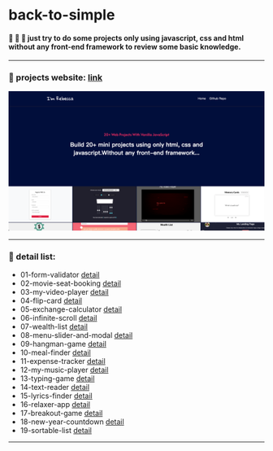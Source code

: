# back-to-simple

#### :see_no_evil: :hear_no_evil: :speak_no_evil: just try to do some projects only using javascript, css and html without any front-end framework to review some basic knowledge.

---

### :eyes: projects website: [link](http://47.98.249.108:3001/)

![homepage](./assets/images/index.png)

---

### :eyes: detail list:

- 01-form-validator [detail](https://github.com/sincerity628/back-to-simple/tree/master/01-form-validator)
- 02-movie-seat-booking [detail](https://github.com/sincerity628/back-to-simple/tree/master/02-movie-seat-booking)
- 03-my-video-player [detail](https://github.com/sincerity628/back-to-simple/tree/master/03-my-video-player)
- 04-flip-card [detail](https://github.com/sincerity628/back-to-simple/tree/master/04-flip-card)
- 05-exchange-calculator [detail](https://github.com/sincerity628/back-to-simple/tree/master/05-exchange-calculator)
- 06-infinite-scroll [detail](https://github.com/sincerity628/back-to-simple/tree/master/06-infinite-scroll)
- 07-wealth-list [detail](https://github.com/sincerity628/back-to-simple/tree/master/07-wealth-list)
- 08-menu-slider-and-modal [detail](https://github.com/sincerity628/back-to-simple/tree/master/08-menu-slider-and-modal)
- 09-hangman-game [detail](https://github.com/sincerity628/back-to-simple/tree/master/09-hangman-game)
- 10-meal-finder [detail](https://github.com/sincerity628/back-to-simple/tree/master/10-meal-finder)
- 11-expense-tracker [detail](https://github.com/sincerity628/back-to-simple/tree/master/11-expense-tracker)
- 12-my-music-player [detail](https://github.com/sincerity628/back-to-simple/tree/master/12-my-music-player)
- 13-typing-game [detail](https://github.com/sincerity628/back-to-simple/tree/master/13-typing-game)
- 14-text-reader [detail](https://github.com/sincerity628/back-to-simple/tree/master/14-text-reader)
- 15-lyrics-finder [detail](https://github.com/sincerity628/back-to-simple/tree/master/15-lyrics-finder)
- 16-relaxer-app [detail](https://github.com/sincerity628/back-to-simple/tree/master/16-relaxer-app)
- 17-breakout-game [detail](https://github.com/sincerity628/back-to-simple/tree/master/17-breakout-game)
- 18-new-year-countdown [detail](https://github.com/sincerity628/back-to-simple/tree/master/18-new-year-countdown)
- 19-sortable-list [detail](https://github.com/sincerity628/back-to-simple/tree/master/19-sortable-list)

---
